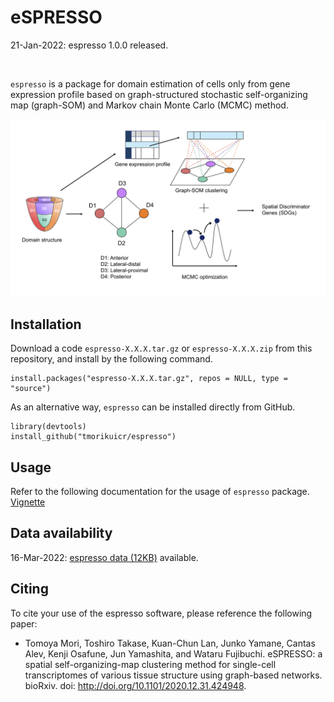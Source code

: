 # eSPRESSO

21-Jan-2022: espresso 1.0.0 released.

<br/>

`espresso` is a package for domain estimation of cells only from gene expression profile based on graph-structured stochastic self-organizing map (graph-SOM) and Markov chain Monte Carlo (MCMC) method.

<img src="img/fig1.png">

## Installation
Download a code `espresso-X.X.X.tar.gz` or `espresso-X.X.X.zip` from this repository, and
install by the following command.
```
install.packages("espresso-X.X.X.tar.gz", repos = NULL, type = "source")
```

As an alternative way, `espresso` can be installed directly from GitHub.
```
library(devtools)
install_github("tmorikuicr/espresso")
```

## Usage
Refer to the following documentation for the usage of `espresso` package.  
[Vignette](https://tmorikuicr.github.io/espresso/)

## Data availability
16-Mar-2022: [espresso data (12KB)](https://sunflower.kuicr.kyoto-u.ac.jp/~tmori/downloads/espresso_data.tar.gz) available.

## Citing
To cite your use of the espresso software, please reference the following paper:

* Tomoya Mori, Toshiro Takase, Kuan-Chun Lan, Junko Yamane, Cantas Alev, Kenji Osafune, Jun Yamashita, and Wataru Fujibuchi. eSPRESSO: a spatial self-organizing-map clustering method for single-cell transcriptomes of various tissue structure using graph-based networks. bioRxiv. doi: http://doi.org/10.1101/2020.12.31.424948.
